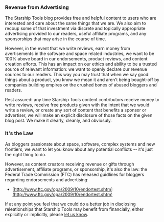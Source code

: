 ### Revenue from Advertising

The Starship Tools blog provides free and helpful content to users who are
interested and care about the same things that we are. We also aim to recoup
some of that investment via discrete and topically appropriate advertising
provided to our readers, useful affiliate programs, and any sponsorships that
may arise in the course of time.

However, in the event that we write reviews, earn money from avertisements in
the software and space related industries, we want to be 100% above board in
our endorsements, product reviews, and content creation efforts. This has an
impact on our ethics and ability to be a trusted source of relevant
information: we want to openly declare our revenue sources to our readers.
This way you may trust that when we say good things about a product, you know
we mean it and aren't being bought-off by companies building empires on the
crushed bones of abused bloggers and readers.

Rest assured: any time Starship Tools content contributors receive money to
write reviews, receive free products given with the intent that we would write
a review, or create any sort of content that benefits a sponsor or advertiser,
we will make an explicit disclosure of those facts on the given blog post. We
make it clearly, cleanly, and obviosuly.


### It's the Law

As bloggers passionate about space, software, complex systems and new
frontiers, we want to let you know about any potential conflicts -- it's just
the right thing to do.

However, as content creators receiving revenue or gifts through advertisement,
affiliate programs, or sponsorship, it's also the law: the Federal Trade
Commission (FTC) has released guidlines for bloggers regarding endorsements
and advertising:

* [http://www.ftc.gov/opa/2009/10/endortest.shtm](http://www.ftc.gov/opa/2009/10/endortest.shtm)

If at any point you feel that we could do a better job in disclosing
releationships that Starship Tools may benefit from financially, either
explicitly or implicitly, please [let us know](/contact.html).
